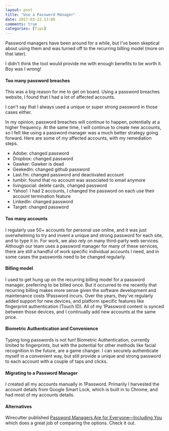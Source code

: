 ```yaml
---
layout: post
title: "Use a Password Manager"
date: 2017-03-22 13:00
comments: true
categories: [Tips]
---
```


Password managers have been around for a while, but I've been skeptical about using them and was turned off to the recurring billing model (more on that later).

I didn't think the tool would provide me with enough benefits to be worth it. Boy was I wrong!

#### Too many password breaches

This was a big reason for me to get on board. Using a password breaches website, I found that I had a lot of affected accounts.

I can't say that I always used a unique or super strong password in those cases either.

In my opinion, password breaches will continue to happen, potentially at a higher frequency. At the same time, I will continue to create new accounts, so I felt like using a password manager was a much better strategy going forward. Here are some of my affected accounts, with my remediation steps.

 * Adobe: changed password
 * Dropbox: changed password
 * Gawker: Gawker is dead
 * GeekedIn: changed github password
 * Last.fm: changed password and deactivated account
 * tumblr: found that no account was associated to email anymore
 * livingsocial: delete cards, changed password
 * Yahoo!: I had 2 accounts, I changed the password on each use their account termination feature
 * LinkedIn: changed password
 * Target: changed password

#### Too many accounts

I regularly use 50+ accounts for personal use online, and it was just overwhelming to try and invent a unique and strong password for each site, and to type it in. For work, we also rely on many third-party web services. Although our team uses a password manager for many of these services, there are still a handful of work specific individual accounts I need, and in some cases the passwords need to be changed regularly.

#### Billing model

I used to get hung up on the recurring billing model for a password manager, preferring to be billed once. But it occurred to me recently that recurring billing makes more sense given the software development and maintenance costs 1Password incurs. Over the years, they've regularly added support for new devices, and platform specific features like fingerprint authentication (Touch ID). All of my 1Password content is synced between those devices, and I continually add new accounts at the same price.

#### Biometric Authentication and Convenience

Typing long passwords is not fun! Biometric Authentication, currently limited to fingerprints, but with the potential for other methods like facial recognition in the future, are a game changer. I can securely authenticate myself in a convenient way, but still provide a unique and strong password to each account with a couple of taps and clicks.

#### Migrating to a Password Manager

I created all my accounts manually in 1Password. Primarily I harvested the account details from Google Smart Lock, which is built in to Chrome, and had most of my accounts details.

#### Alternatives

Wirecutter published 
[Password Managers Are for Everyone—Including You](http://thewirecutter.com/blog/password-managers-are-for-everyone-including-you/) which does a great job of comparing the options. Check it out.



